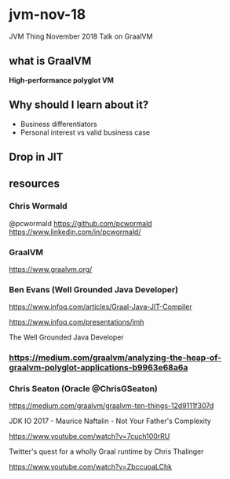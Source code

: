 # jvm-nov-18

JVM Thing November 2018 Talk on GraalVM

## what is GraalVM

__High-performance polyglot VM__

## Why should I learn about it?

* Business differentiators
* Personal interest vs valid business case

## Drop in JIT



## resources

### Chris Wormald

@pcwormald
https://github.com/pcwormald
https://www.linkedin.com/in/pcwormald/



### GraalVM

https://www.graalvm.org/


### Ben Evans (Well Grounded Java Developer)

https://www.infoq.com/articles/Graal-Java-JIT-Compiler

https://www.infoq.com/presentations/jmh

The Well Grounded Java Developer




### https://medium.com/graalvm/analyzing-the-heap-of-graalvm-polyglot-applications-b9963e68a6a

### Chris Seaton (Oracle @ChrisGSeaton)

https://medium.com/graalvm/graalvm-ten-things-12d9111f307d


JDK IO 2017 - Maurice Naftalin - Not Your Father's Complexity

https://www.youtube.com/watch?v=7cuch100rRU


Twitter's quest for a wholly Graal runtime by Chris Thalinger

https://www.youtube.com/watch?v=ZbccuoaLChk
